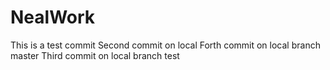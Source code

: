 # NealWork
This is a test commit
Second commit on local
Forth commit on local branch master
Third commit on local branch test
